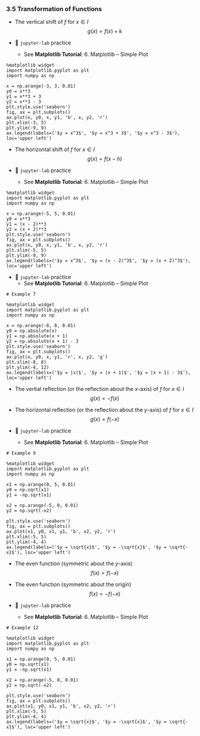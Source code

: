 ### 3.5 Transformation of Functions

- The vertical shift of $f$ for $x \in I$
$$ g(x) = f(x) + k $$

- 🎯 `jupyter-lab` practice
    - See **Matplotlib Tutorial**: 6. Matplotlib – Simple Plot


```
%matplotlib widget
import matplotlib.pyplot as plt
import numpy as np

x = np.arange(-3, 3, 0.01)
y0 = x**3
y1 = x**3 + 3
y2 = x**3 - 3
plt.style.use('seaborn')
fig, ax = plt.subplots()
ax.plot(x, y0, x, y1, 'b', x, y2, 'r')
plt.xlim(-3, 3)
plt.ylim(-9, 9)
ax.legend(labels=('$y = x^3$', '$y = x^3 + 3$', '$y = x^3 - 3$'), loc='upper left')
```

- The horizontal shift of $f$ for $x \in I$
$$ g(x) = f(x - h) $$


- 🎯 `jupyter-lab` practice
    - See **Matplotlib Tutorial**: 6. Matplotlib – Simple Plot


```
%matplotlib widget
import matplotlib.pyplot as plt
import numpy as np

x = np.arange(-5, 5, 0.01)
y0 = x**3
y1 = (x - 2)**3
y2 = (x + 2)**3
plt.style.use('seaborn')
fig, ax = plt.subplots()
ax.plot(x, y0, x, y1, 'b', x, y2, 'r')
plt.xlim(-5, 5)
plt.ylim(-9, 9)
ax.legend(labels=('$y = x^3$', '$y = (x - 2)^3$', '$y = (x + 2)^3$'), loc='upper left')
```


- 🎯 `jupyter-lab` practice
    - See **Matplotlib Tutorial**: 6. Matplotlib – Simple Plot


```
# Example 7

%matplotlib widget
import matplotlib.pyplot as plt
import numpy as np

x = np.arange(-8, 8, 0.01)
y0 = np.absolute(x)
y1 = np.absolute(x + 1)
y2 = np.absolute(x + 1) - 3
plt.style.use('seaborn')
fig, ax = plt.subplots()
ax.plot(x, y0, x, y1, 'r', x, y2, 'g')
plt.xlim(-8, 8)
plt.ylim(-4, 12)
ax.legend(labels=('$y = |x|$', '$y = |x + 1|$', '$y = |x + 1| - 3$'), loc='upper left')
```

- The vertial reflection (or the reflection about the $x$-axis) of $f$ for $x \in I$
$$ g(x) = -f(x) $$

- The horizontal reflection (or the reflection about the $y$-axis) of $f$ for $x \in I$
$$ g(x) = f(-x) $$


- 🎯 `jupyter-lab` practice
    - See **Matplotlib Tutorial**: 6. Matplotlib – Simple Plot


```
# Example 9

%matplotlib widget
import matplotlib.pyplot as plt
import numpy as np

x1 = np.arange(0, 5, 0.01)
y0 = np.sqrt(x1)
y1 = -np.sqrt(x1)

x2 = np.arange(-5, 0, 0.01)
y2 = np.sqrt(-x2)

plt.style.use('seaborn')
fig, ax = plt.subplots()
ax.plot(x1, y0, x1, y1, 'b', x2, y2, 'r')
plt.xlim(-5, 5)
plt.ylim(-4, 4)
ax.legend(labels=('$y = \sqrt{x}$', '$y = -\sqrt{x}$', '$y = \sqrt{-x}$'), loc='upper left')
```


- The even function (symmetric about the $y$-axis)
$$ f(x) = f(-x) $$

- The even function (symmetric about the origin)
$$ f(x) = -f(-x) $$


- 🎯 `jupyter-lab` practice
    - See **Matplotlib Tutorial**: 6. Matplotlib – Simple Plot


```
# Example 12

%matplotlib widget
import matplotlib.pyplot as plt
import numpy as np

x1 = np.arange(0, 5, 0.01)
y0 = np.sqrt(x1)
y1 = -np.sqrt(x1)

x2 = np.arange(-5, 0, 0.01)
y2 = np.sqrt(-x2)

plt.style.use('seaborn')
fig, ax = plt.subplots()
ax.plot(x1, y0, x1, y1, 'b', x2, y2, 'r')
plt.xlim(-5, 5)
plt.ylim(-4, 4)
ax.legend(labels=('$y = \sqrt{x}$', '$y = -\sqrt{x}$', '$y = \sqrt{-x}$'), loc='upper left')
```
